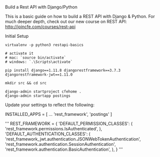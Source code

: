 Build a Rest API with Django/Python

This is a basic guide on how to build a REST API with Django & Python. For much deeper depth, check out our new course on REST API: http://joincfe.com/courses/rest-api


Initial Setup
```
virtualenv -p python3 restapi-basics

# activate it 
# mac: `source bin/activate`
# windows: `.\Scripts\activate`

pip install django==1.11.8 djangorestframework==3.7.3 djangorestframework-jwt==1.11.0

mkdir src && cd src

django-admin startproject cfehome .
django-admin startapp postings
```



Update your settings to reflect the following:


INSTALLED_APPS = [
    ...
    'rest_framework',
    'postings'
]


''' 
REST_FRAMEWORK = {
    'DEFAULT_PERMISSION_CLASSES': (
        'rest_framework.permissions.IsAuthenticated',
    ),
    'DEFAULT_AUTHENTICATION_CLASSES': (
        'rest_framework_jwt.authentication.JSONWebTokenAuthentication',
        'rest_framework.authentication.SessionAuthentication',
        'rest_framework.authentication.BasicAuthentication',
    ),
}
'''
#






